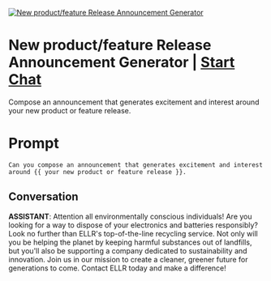 
[![New product/feature Release Announcement Generator](https://flow-prompt-covers.s3.us-west-1.amazonaws.com/icon/minimalist/mini_4.png)](https://gptcall.net/chat.html?data=%7B%22contact%22%3A%7B%22id%22%3A%22jrbPTl2oZLVdKucAIDymj%22%2C%22flow%22%3Atrue%7D%7D)
# New product/feature Release Announcement Generator | [Start Chat](https://gptcall.net/chat.html?data=%7B%22contact%22%3A%7B%22id%22%3A%22jrbPTl2oZLVdKucAIDymj%22%2C%22flow%22%3Atrue%7D%7D)
Compose an announcement that generates excitement and interest around your new product or feature release.

# Prompt

```
Can you compose an announcement that generates excitement and interest around {{ your new product or feature release }}.

```

## Conversation

**ASSISTANT**: Attention all environmentally conscious individuals! Are you looking for a way to dispose of your electronics and batteries responsibly? Look no further than ELLR's top-of-the-line recycling service. Not only will you be helping the planet by keeping harmful substances out of landfills, but you'll also be supporting a company dedicated to sustainability and innovation. Join us in our mission to create a cleaner, greener future for generations to come. Contact ELLR today and make a difference!


